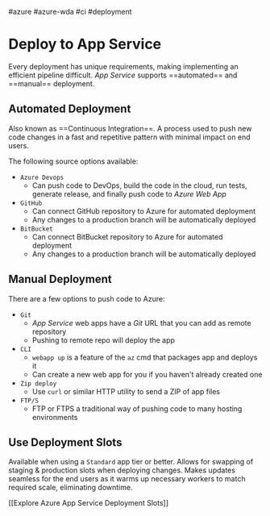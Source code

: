 #azure #azure-wda #ci #deployment

# Deploy to App Service
Every deployment has unique requirements, making implementing an efficient pipeline difficult.
*App Service* supports ==automated== and ==manual== deployment.

## Automated Deployment
Also known as ==Continuous Integration==.
A process used to push new code changes in a fast and repetitive pattern with minimal impact on end users.

The following source options available:
- `Azure Devops`
	- Can push code to DevOps, build the code in the cloud, run tests, generate release, and finally push code to *Azure Web App*
- `GitHub`
	- Can connect GitHub repository to Azure for automated deployment
	- Any changes to a production branch will be automatically deployed
- `BitBucket`
	- Can connect BitBucket repository to Azure for automated deployment
	- Any changes to a production branch will be automatically deployed

## Manual Deployment
There are a few options to push code to Azure:
- `Git`
	- *App Service* web apps have a *Git* URL that you can add as remote repository
	- Pushing to remote repo will deploy the app
- `CLI`
	- `webapp up` is a feature of the `az` cmd that packages app and deploys it
	- Can create a new web app for you if you haven't already created one
- `Zip deploy`
	- Use `curl` or similar HTTP utility to send a ZIP of app files
- `FTP/S`
	- FTP or FTPS a traditional way of pushing code to many hosting environments

## Use Deployment Slots
Available when using a `Standard` app tier or better.
Allows for swapping of staging & production slots when deploying changes.
Makes updates seamless for the end users as it warms up necessary workers to match required scale, eliminating downtime.

[[Explore Azure App Service Deployment Slots]]